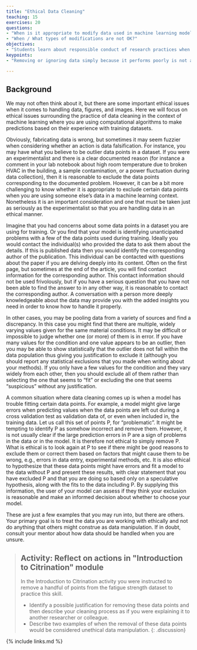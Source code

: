 ```yaml
---
title: "Ethical Data Cleaning"
teaching: 15
exercises: 20
questions:
- "When is it appropriate to modify data used in machine learning modeling?"
- "When / What types of modifications are not OK?"
objectives:
- "Students learn about responsible conduct of research practices when determining what data you can exclude in fitting and assessment with machine learning."
keypoints:
- "Removing or ignoring data simply because it performs poorly is not appropriate"

---
```

## Background  

We may not often think about it, but there are some important ethical issues when it comes to handling data, figures, and images. Here we will focus on ethical issues surrounding the practice of data cleaning in the context of machine learning where you are using computational algorithms to make predictions based on their experience with training datasets. 
  
  
Obviously, fabricating data is wrong, but sometimes it may seem fuzzier when considering whether an action is data falsification. For instance, you may have what you believe to be outlier data points in a dataset. If you were an experimentalist and there is a clear documented reason (for instance a comment in your lab notebook about high room temperature due to broken HVAC in the building, a sample contamination, or a power fluctuation during data collection), then it is reasonable to exclude the data points corresponding to the documented problem. However, it can be a bit more challenging to know whether it is appropriate to exclude certain data points when you are using someone else’s data in a machine learning context. Nonetheless it is an important consideration and one that must be taken just as seriously as the experimentalist so that you are handling data in an ethical manner.
  
  
Imagine that you had concerns about some data points in a dataset you are using for training. Or you find that your model is identifying unanticipated problems with a few of the data points used during training. Ideally you would contact the individual(s) who provided the data to ask them about the details. If this is published data then you would identify the corresponding author of the publication. This individual can be contacted with questions about the paper if you are delving deeply into its content. Often on the first page, but sometimes at the end of the article, you will find contact information for the corresponding author. This contact information should not be used frivolously, but if you have a serious question that you have not been able to find the answer to in any other way, it is reasonable to contact the corresponding author. A conversation with a person more deeply knowledgeable about the data may provide you with the added insights you need in order to know how to handle it properly.
  
  
In other cases, you may be pooling data from a variety of sources and find a discrepancy. In this case you might find that there are multiple, widely varying values given for the same material conditions. It may be difficult or impossible to judge whether one (or more) of them is in error. If you have many values for the condition and one value appears to be an outlier, then you may be able to show statistically that the outlier does not fall within the data population thus giving you justification to exclude it (although you should report any statistical exclusions that you made when writing about your methods). If you only have a few values for the condition and they vary widely from each other, then you should exclude all of them rather than selecting the one that seems to “fit” or excluding the one that seems “suspicious” without any justification. 
  
  
A common situation where data cleaning comes up is when a model has trouble fitting certain data points. For example, a model might give large errors when predicting values when the data points are left out during a cross validation test as validation data of, or even when included in, the training data. Let us call this set of points P, for “problematic”. It might be tempting to identify P as somehow incorrect and remove them. However, it is not usually clear if the large prediction errors in P are a sign of problems in the data or in the model. It is therefore not ethical to simply remove P. What is ethical is to look again at P to see if there might be good reasons to exclude them or correct them based on factors that might cause them to be wrong, e.g., errors in data entry, experimental methods, etc. It is also ethical to hypothesize that these data points might have errors and fit a model to the data without P and present these results, with clear statement that you have excluded P and that you are doing so based only on a speculative hypothesis, along with the fits to the data including P. By supplying this information, the user of your model can assess if they think your exclusion is reasonable and make an informed decision about whether to choose your model. 
  
  
These are just a few examples that you may run into, but there are others. Your primary goal is to treat the data you are working with ethically and not do anything that others might construe as data manipulation. If in doubt, consult your mentor about how data should be handled when you are unsure.
  
> ## Activity: Reflect on actions in "Introduction to Citrination" module  
> In the Introduction to Citrination activity you were instructed to remove a handful of points from the fatigue strength dataset to practice this skill.  
>  
> * Identify a possible justification for removing these data points and then describe your cleaning process as if you were explaining it to another researcher or colleague.  
> * Describe two examples of when the removal of these data points would be considered unethical data manipulation. 
{: .discussion}
  
{% include links.md %}
